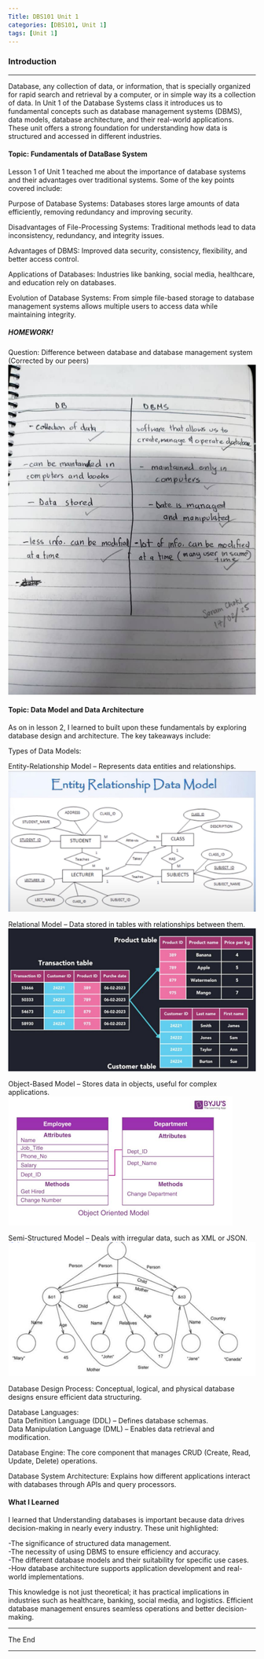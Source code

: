 ```yaml
---
Title: DBS101 Unit 1
categories: [DBS101, Unit 1]
tags: [Unit 1]
---
```


### Introduction
----
Database, any collection of data, or information, that is specially organized for rapid search and retrieval by a computer, or in simple way its a collection of data. In Unit 1 of the Database Systems class it introduces us to fundamental concepts such as database management systems (DBMS), data models, database architecture, and their real-world applications. These unit offers a strong foundation for understanding how data is structured and accessed in different industries.

#### Topic: Fundamentals of DataBase System
Lesson 1 of Unit 1 teached me about the importance of database systems and their advantages over traditional systems.
Some of the key points covered include:

Purpose of Database Systems: Databases stores large amounts of data efficiently, removing redundancy and improving security.

Disadvantages of File-Processing Systems: Traditional methods lead to data inconsistency, redundancy, and integrity issues.

Advantages of DBMS: Improved data security, consistency, flexibility, and better access control.

Applications of Databases: Industries like banking, social media, healthcare, and education rely on databases.

Evolution of Database Systems: From simple file-based storage to database management 
systems allows multiple users to access data while maintaining integrity.

##### HOMEWORK!
Question: Difference between database and database management system (Corrected by our peers)
![alt text](../hw1.jpg)

#### Topic: Data Model and Data Architecture
As on in lesson 2, I learned to built upon these fundamentals by exploring database design and architecture. The key takeaways include:

Types of Data Models:

Entity-Relationship Model – Represents data entities and relationships.
![alt text](<../Entity Data model.png>)

Relational Model – Data stored in tables with relationships between them.
![alt text](<../Relational DM.png>)

Object-Based Model – Stores data in objects, useful for complex applications.
![alt text](<../Object Based DM.png>)

Semi-Structured Model – Deals with irregular data, such as XML or JSON.
![alt text](<../Semi DM.png>)

Database Design Process: Conceptual, logical, and physical database designs ensure efficient data structuring.

Database Languages:<br>
Data Definition Language (DDL) – Defines database schemas.<br>
Data Manipulation Language (DML) – Enables data retrieval and modification.

Database Engine: The core component that manages CRUD (Create, Read, Update, Delete) operations.

Database System Architecture: Explains how different applications interact with databases through APIs and query processors.

#### What I Learned
I learned that Understanding databases is important because data drives decision-making in nearly every industry. These unit highlighted:

-The significance of structured data management.<br>
-The necessity of using DBMS to ensure efficiency and accuracy.<br>
-The different database models and their suitability for specific use cases.<br>
-How database architecture supports application development and real-world implementations.<br>

This knowledge is not just theoretical; it has practical implications in industries such as healthcare, banking, social media, and logistics. Efficient database management ensures seamless operations and better decision-making.

----
The End 

----